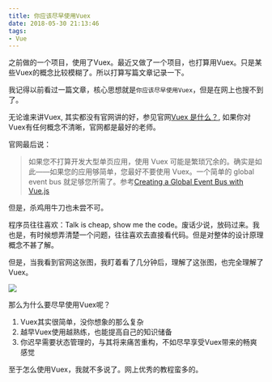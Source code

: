```yaml
---
title: 你应该尽早使用Vuex
date: 2018-05-30 21:13:46
tags:
- Vue
---
```


之前做的一个项目，使用了Vuex。最近又做了一个项目，也打算用Vuex。只是某些Vuex的概念比较模糊了。所以打算写篇文章记录一下。

我记得以前看过一篇文章，核心思想就是`你应该尽早使用Vuex`，但是在网上也搜不到了。

无论谁来讲Vuex, 其实都没有官网讲的好，参见官网[Vuex 是什么？](https://vuex.vuejs.org/zh/), 如果你对Vuex有任何概念不清晰，官网都是最好的老师。

官网最后说：

> 如果您不打算开发大型单页应用，使用 Vuex 可能是繁琐冗余的。确实是如此——如果您的应用够简单，您最好不要使用 Vuex。一个简单的 global event bus 就足够您所需了。参考[Creating a Global Event Bus with Vue.js](https://alligator.io/vuejs/global-event-bus/)

但是，杀鸡用牛刀也未尝不可。

程序员往往喜欢：Talk is cheap, show me the code。废话少说，放码过来。我也是，有时候想弄清楚一个问题，往往喜欢去直接看代码。但是对整体的设计原理概念不甚了解。

但是，当我看到官网这张图，我盯着看了几分钟后，理解了这张图，也完全理解了Vuex。

![](https://wdd.js.org/img/images/20180530213345_GW7iQ8_Jietu20180530-213253.jpeg)

那么为什么要尽早使用Vuex呢？

1. Vuex其实很简单，没你想象的那么复杂
2. 越早Vuex使用越熟练，也能提高自己的知识储备
3. 你迟早需要状态管理的，与其将来痛苦重构，不如尽早享受Vuex带来的畅爽感觉

至于怎么使用Vuex，我就不多说了。网上优秀的教程蛮多的。
